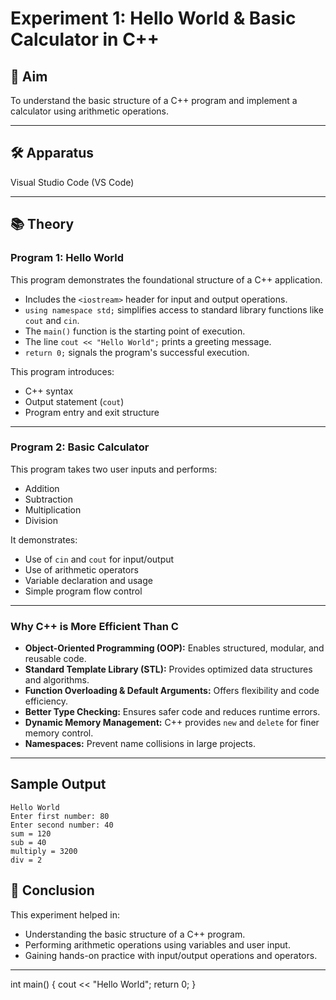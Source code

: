 # Experiment 1: Hello World & Basic Calculator in C++

## 🧪 Aim
To understand the basic structure of a C++ program and implement a calculator using arithmetic operations.

---

## 🛠️ Apparatus
Visual Studio Code (VS Code)

---

## 📚 Theory

### Program 1: Hello World

This program demonstrates the foundational structure of a C++ application.

- Includes the `<iostream>` header for input and output operations.
- `using namespace std;` simplifies access to standard library functions like `cout` and `cin`.
- The `main()` function is the starting point of execution.
- The line `cout << "Hello World";` prints a greeting message.
- `return 0;` signals the program's successful execution.

This program introduces:
- C++ syntax
- Output statement (`cout`)
- Program entry and exit structure

---

### Program 2: Basic Calculator

This program takes two user inputs and performs:

- Addition
- Subtraction
- Multiplication
- Division

It demonstrates:
- Use of `cin` and `cout` for input/output
- Use of arithmetic operators
- Variable declaration and usage
- Simple program flow control

---

### Why C++ is More Efficient Than C

- **Object-Oriented Programming (OOP):** Enables structured, modular, and reusable code.
- **Standard Template Library (STL):** Provides optimized data structures and algorithms.
- **Function Overloading & Default Arguments:** Offers flexibility and code efficiency.
- **Better Type Checking:** Ensures safer code and reduces runtime errors.
- **Dynamic Memory Management:** C++ provides `new` and `delete` for finer memory control.
- **Namespaces:** Prevent name collisions in large projects.

---
## Sample Output
```
Hello World
Enter first number: 80
Enter second number: 40
sum = 120
sub = 40
multiply = 3200
div = 2
```
## 🧾 Conclusion

This experiment helped in:
- Understanding the basic structure of a C++ program.
- Performing arithmetic operations using variables and user input.
- Gaining hands-on practice with input/output operations and operators.

---



int main() {
    cout << "Hello World";
    return 0;
}

